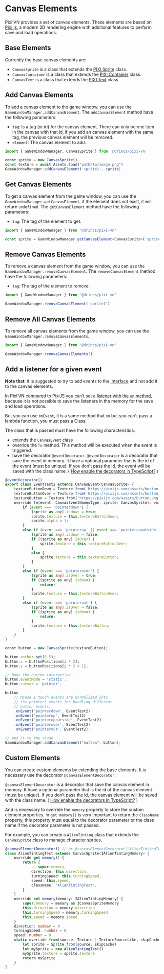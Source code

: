 # Canvas Elements

Pixi’VN provides a set of canvas elements. These elements are based on [Pixi.js](https://pixijs.com/), a modern 2D rendering engine with additional features to perform save and load operations.

## Base Elements

Currently the base canvas elements are:

* `CanvasSprite` is a class that extends the [PIXI.Sprite](https://pixijs.com/8.x/examples/sprite/basic) class.
* `CanvasContainer` is a class that extends the [PIXI.Container](https://pixijs.com/8.x/examples/basic/container) class.
* `CanvasText` is a class that extends the [PIXI.Text](https://pixijs.com/8.x/examples/text/pixi-text) class.

## Add Canvas Elements

To add a canvas element to the game window, you can use the `GameWindowManager.addCanvasElement`.
The `addCanvasElement` method have the following parameters:

* `tag`: Is a tag (or id) for the canvas element. There can only be one item in the canvas with that id, if you add an canvas element with the same tag, the previous canvas element will be removed.
* `element`: The canvas element to add.

```typescript
import { GameWindowManager, CanvasSprite } from '@drincs/pixi-vn'

const sprite = new CanvasSprite()
const texture = await Assets.load("path/to/image.png")
GameWindowManager.addCanvasElement('sprite1', sprite)
```

## Get Canvas Elements

To get a canvas element from the game window, you can use the `GameWindowManager.getCanvasElement`, if the element does not exist, it will return `undefined`.
The `getCanvasElement` method have the following parameters:

* `tag`: The tag of the element to get.

```typescript
import { GameWindowManager } from '@drincs/pixi-vn'

const sprite = GameWindowManager.getCanvasElement<CanvasSprite>('sprite1')
```

## Remove Canvas Elements

To remove a canvas element from the game window, you can use the `GameWindowManager.removeCanvasElement`.
The `removeCanvasElement` method have the following parameters:

* `tag`: The tag of the element to remove.

```typescript
import { GameWindowManager } from '@drincs/pixi-vn'

GameWindowManager.removeCanvasElement('sprite1')
```

## Remove All Canvas Elements

To remove all canvas elements from the game window, you can use the `GameWindowManager.removeCanvasElements`.

```typescript
import { GameWindowManager } from '@drincs/pixi-vn'

GameWindowManager.removeCanvasElements()
```

<!-- TODO: editCanvasElementTag -->

## Add a listener for a given event

**Note that**: It is suggested to try to add events to the [interface](/start/interface) and not add it to the canvas elements.

In Pixi’VN compared to PixiJS you can't set a [listener with the `on` method](https://pixijs.com/8.x/examples/events/click), because it is not possible to save the listeners in the memory for the save and load operations.

But you can use `onEvent`, it is a same method that `on` but you can't pass a lambda function, you must pass a Class.

The class that is passed must have the following characteristics:

* extends the `CanvasEvent` class
* override the `fn` method. This method will be executed when the event is triggered.
* have the decorator `@eventDecorator`. `@eventDecorator` is a decorator that save the event in memory. It have a optional parameter that is the id of the event (must be unique). If you don't pass the id, the event will be saved with the class name. ( [How enable the decorators in TypeScript?](/start/getting-started#how-enable-the-decorators-in-typescript) )

```typescript
@eventDecorator()
export class EventTest2 extends CanvasEvent<CanvasSprite> {
    textureButtonDown = Texture.from('https://pixijs.com/assets/button_down.png');
    textureButtonOver = Texture.from('https://pixijs.com/assets/button_over.png');
    textureButton = Texture.from('https://pixijs.com/assets/button.png');
    override fn(event: CanvasEventNamesType, sprite: CanvasSprite): void {
        if (event === 'pointerdown') {
            (sprite as any).isdown = true;
            sprite.texture = this.textureButtonDown;
            sprite.alpha = 1;
        }
        else if (event === 'pointerup' || event === 'pointerupoutside') {
            (sprite as any).isdown = false;
            if ((sprite as any).isOver) {
                sprite.texture = this.textureButtonOver;
            }
            else {
                sprite.texture = this.textureButton;
            }
        }
        else if (event === 'pointerover') {
            (sprite as any).isOver = true;
            if ((sprite as any).isdown) {
                return;
            }
            sprite.texture = this.textureButtonOver;
        }
        else if (event === 'pointerout') {
            (sprite as any).isOver = false;
            if ((sprite as any).isdown) {
                return;
            }
            sprite.texture = this.textureButton;
        }
    }
}

const button = new CanvasSprite(textureButton);

button.anchor.set(0.5);
button.x = buttonPositions[i * 2];
button.y = buttonPositions[i * 2 + 1];

// Make the button interactive...
button.eventMode = 'static';
button.cursor = 'pointer';

button
    // Mouse & touch events are normalized into
    // the pointer* events for handling different
    // button events.
    .onEvent('pointerdown', EventTest2)
    .onEvent('pointerup', EventTest2)
    .onEvent('pointerupoutside', EventTest2)
    .onEvent('pointerover', EventTest2)
    .onEvent('pointerout', EventTest2);

// Add it to the stage
GameWindowManager.addCanvasElement("button", button);
```

## Custom Elements

You can create custom elements by extending the base elements. It is necessary use the decorator `@canvasElementDecorator`.

`@canvasElementDecorator` is a decorator that save the canvas element in memory. It have a optional parameter that is the id of the canvas element (must be unique). If you don't pass the id, the canvas element will be saved with the class name. ( [How enable the decorators in TypeScript?](/start/getting-started#how-enable-the-decorators-in-typescript) )

And is necessary to override the `memory` property to store the custom element properties.
In `get memory()` is very important to return the `className` property, this property must equal to the decorator parameter or the class name if the decorator parameter is not passed.

For example, you can create a `AlienTinting` class that extends the `CanvasSprite` class to manage character sprites.

```typescript
@canvasElementDecorator() // or @canvasElementDecorator("AlienTintingTest")
class AlienTintingTest extends CanvasSprite<IAlienTintingMemory> {
    override get memory() {
        return {
            ...super.memory,
            direction: this.direction,
            turningSpeed: this.turningSpeed,
            speed: this.speed,
            className: "AlienTintingTest",
        }
    }
    override set memory(memory: IAlienTintingMemory) {
        super.memory = memory as ICanvasSpriteMemory
        this.direction = memory.direction
        this.turningSpeed = memory.turningSpeed
        this.speed = memory.speed
    }
    direction: number = 0
    turningSpeed: number = 0
    speed: number = 0
    static override from(source: Texture | TextureSourceLike, skipCache?: boolean) {
        let sprite = Sprite.from(source, skipCache)
        let mySprite = new AlienTintingTest()
        mySprite.texture = sprite.texture
        return mySprite
    }
}
```
